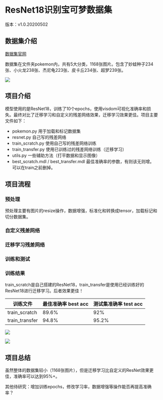 # ResNet18识别宝可梦数据集

版本：v1.0.20200502

## 数据集介绍

[数据集官网](https://www.pyimagesearch.com/2018/04/16/keras-and-convolutional-neural-networks-cnns/)

数据集在文件夹pokemon内，共有5大分类，1168张图片。包含了妙蛙种子234张、小火龙238张、杰尼龟223张、皮卡丘234张、超梦239张。

![](https://upload-images.jianshu.io/upload_images/19723859-8cd090015c847719.png?imageMogr2/auto-orient/strip%7CimageView2/2/w/1240)

## 项目介绍

模型使用的是ResNet18，训练了10个epochs，使用visdom可视化准确率和损失。最终对比了迁移学习和自定义的残差网络效果，迁移学习效果更佳。项目主要文件如下：

- pokemon.py 用于加载和标记数据集
- resnet.py 自己写的残差网络
- train_scratch.py 使用自己写的残差网络训练
- train_transfer.py 使用已训练过的残差网络训练（迁移学习）
- utils.py 一些辅助方法（打平数据和显示图像）
- best_scratch.mdl / best_transfer.mdl 最佳准确率的参数，有则该无则增。可以在train之前删掉。

## 项目流程

### 预处理

预处理主要有图片的resize操作，数据增强，标准化和转换成tensor，加载标记和切分数据集。

### 自定义残差网络

### 迁移学习残差网络

### 训练和测试

### 训练结果

train_scratch是自己搭建的ResNet18，train_transfer是使用已经训练好的ResNet18进行迁移学习。后者效果更佳！

| 训练文件       | 最佳准确率 best acc | 测试集准确率 test acc |
| -------------- | ------------------- | --------------------- |
| train_scratch  | 89.6%               | 92%                   |
| train_transfer | 94.8%               | 95.2%                 |

![](https://upload-images.jianshu.io/upload_images/19723859-9b6c3e2d101f38a7.png?imageMogr2/auto-orient/strip%7CimageView2/2/w/1240)

![](https://upload-images.jianshu.io/upload_images/19723859-7faa95df19e96fe0.png?imageMogr2/auto-orient/strip%7CimageView2/2/w/1240)

## 项目总结

虽然整体的数据集较小（1168张图片），但是迁移学习比自定义的ResNet效果更佳，准确率可以达到95%+。

其他待研究：增加训练epochs，修改学习率，数据增强等操作能否再提高准确率？